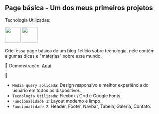 <h2> Page básica - Um dos meus primeiros projetos </h2>
<p>Tecnologia Utilizadas:</p>
<div style="display: inline">
<a><img width='50' height='50' src="https://cdn.jsdelivr.net/gh/devicons/devicon@latest/icons/html5/html5-plain.svg" /></a>          
<a><img width='50' height='50' src="https://cdn.jsdelivr.net/gh/devicons/devicon@latest/icons/css3/css3-plain.svg" /></a>
</div>
<p>Criei essa page básica de um blog fictício sobre tecnologia, nele contém algumas dicas e "máterias" sobre esse mundo.</p>
<p> 🚀 Demonstração: <a href "https://beamrt.github.io/page-basic/#home" target="_blank">Aqui</a></p>

:hammer: 
- `Media query aplicada`: Design responsivo e melhor experiência do usuário em todos os dispositivos.
- `Tecnologia Utilizada`: Flexbox / Grid e Google Fonts.
- `Funcionalidade 1`: Layout moderno e limpo.
- `Funcionalidade 2`: Header, Footer, Navbar, Tabela, Galeria, Contato.
